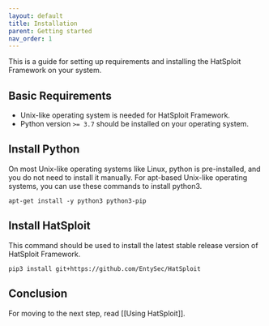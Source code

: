 ```yaml
---
layout: default
title: Installation
parent: Getting started
nav_order: 1
---
```


This is a guide for setting up requirements and installing the HatSploit Framework on your system.

## Basic Requirements

* Unix-like operating system is needed for HatSploit Framework.
* Python version `>= 3.7` should be installed on your operating system.

## Install Python

On most Unix-like operating systems like Linux, python is pre-installed, and you do not need to install it manually. For apt-based Unix-like operating systems, you can use these commands to install python3.

```shell
apt-get install -y python3 python3-pip
```

## Install HatSploit

This command should be used to install the latest stable release version of HatSploit Framework.

```shell
pip3 install git+https://github.com/EntySec/HatSploit
```

## Conclusion

For moving to the next step, read [[Using HatSploit]].
